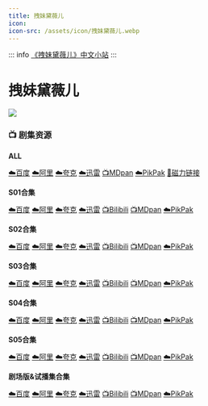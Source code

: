 ```yaml
---
title: 拽妹黛薇儿
icon:
icon-src: /assets/icon/拽妹黛薇儿.webp
---
```


::: info
[《拽妹黛薇儿》中文小站](https://catkin-clove-392.notion.site/Daria-36032df863774456bd4732dab17cb8a7)
:::

# 拽妹黛薇儿
![](/assets/image/拽妹黛薇儿.jpg)

### **📺 剧集资源**

**ALL** 

[☁️百度](https://pan.baidu.com/s/1V-ra-OrUvxOEotSnQZyENA?pwd=nncs) [☁️阿里](https://www.alipan.com/s/X9zDhCWGK9V) [☁️夸克](https://pan.quark.cn/s/91af7e884d29) [☁️迅雷](https://pan.xunlei.com/s/VNnhIkUBz5Qug3ia-FvDceDoA1?pwd=yt2v#) [📺MDpan](https://pan.mdsub.top/%E6%8B%BD%E5%A6%B9%E9%BB%9B%E8%96%87%E5%84%BF) [☁️PikPak](https://mypikpak.com/s/VNmWVFoGciWPdsGKQgqAHgVlo1) [🧲磁力链接](magnet:?xt=urn:btih:55d9e10946b7412d565a8261f378299ec5eef44a)

**S01合集**  <Badge type="warning" text="漫迪MDsub" />

[☁️百度](https://pan.baidu.com/s/1V-ra-OrUvxOEotSnQZyENA?pwd=nncs) [☁️阿里](https://www.alipan.com/s/X9zDhCWGK9V) [☁️夸克](https://pan.quark.cn/s/91af7e884d29) [☁️迅雷](https://pan.xunlei.com/s/VNnhJPG3O6DliGBEYx6S_OMLA1?pwd=q2zp#) [📺Bilibili](https://www.bilibili.com/bangumi/play/ss2953) [📺MDpan](https://pan.mdsub.top/%E6%8B%BD%E5%A6%B9%E9%BB%9B%E8%96%87%E5%84%BF) [☁️PikPak](https://mypikpak.com/s/VNmWVFoGciWPdsGKQgqAHgVlo1)

**S02合集**  <Badge type="warning" text="漫迪MDsub" />

[☁️百度](https://pan.baidu.com/s/1V-ra-OrUvxOEotSnQZyENA?pwd=nncs) [☁️阿里](https://www.alipan.com/s/X9zDhCWGK9V) [☁️夸克](https://pan.quark.cn/s/91af7e884d29) [☁️迅雷](https://pan.xunlei.com/s/VNnhJLigjSaVuEAXXnU6kj8YA1?pwd=9vxu#) [📺Bilibili](https://www.bilibili.com/bangumi/play/ss2954) [📺MDpan](https://pan.mdsub.top/%E6%8B%BD%E5%A6%B9%E9%BB%9B%E8%96%87%E5%84%BF) [☁️PikPak](https://mypikpak.com/s/VNmWVFoGciWPdsGKQgqAHgVlo1)

**S03合集**  <Badge type="warning" text="漫迪MDsub" />

[☁️百度](https://pan.baidu.com/s/1V-ra-OrUvxOEotSnQZyENA?pwd=nncs) [☁️阿里](https://www.alipan.com/s/X9zDhCWGK9V) [☁️夸克](https://pan.quark.cn/s/91af7e884d29) [☁️迅雷](https://pan.xunlei.com/s/VNnhJFc-FVhSWeLwDIXxZsQXA1?pwd=ktd7#) [📺Bilibili](https://www.bilibili.com/bangumi/play/ss2955) [📺MDpan](https://pan.mdsub.top/%E6%8B%BD%E5%A6%B9%E9%BB%9B%E8%96%87%E5%84%BF) [☁️PikPak](https://mypikpak.com/s/VNmWVFoGciWPdsGKQgqAHgVlo1)

**S04合集**  <Badge type="warning" text="漫迪MDsub" />

[☁️百度](https://pan.baidu.com/s/1V-ra-OrUvxOEotSnQZyENA?pwd=nncs) [☁️阿里](https://www.alipan.com/s/X9zDhCWGK9V) [☁️夸克](https://pan.quark.cn/s/91af7e884d29) [☁️迅雷](https://pan.xunlei.com/s/VNnhJCLYjSaVuEAXXnU6khu8A1?pwd=hsfu#) [📺Bilibili](https://www.bilibili.com/bangumi/play/ss2956) [📺MDpan](https://pan.mdsub.top/%E6%8B%BD%E5%A6%B9%E9%BB%9B%E8%96%87%E5%84%BF) [☁️PikPak](https://mypikpak.com/s/VNmWVFoGciWPdsGKQgqAHgVlo1)

**S05合集**  <Badge type="tip" text="O君译制" />

[☁️百度](https://pan.baidu.com/s/1V-ra-OrUvxOEotSnQZyENA?pwd=nncs) [☁️阿里](https://www.alipan.com/s/X9zDhCWGK9V) [☁️夸克](https://pan.quark.cn/s/91af7e884d29) [☁️迅雷](https://pan.xunlei.com/s/VNnhInyR95sz6Xth82u_EfMLA1?pwd=u9mf#) [📺Bilibili](https://www.bilibili.com/bangumi/play/ss6298) [📺MDpan](https://pan.mdsub.top/%E6%8B%BD%E5%A6%B9%E9%BB%9B%E8%96%87%E5%84%BF) [☁️PikPak](https://mypikpak.com/s/VNmWVFoGciWPdsGKQgqAHgVlo1)

**剧场版&试播集合集**  <Badge type="warning" text="漫迪MDsub" />

[☁️百度](https://pan.baidu.com/s/1V-ra-OrUvxOEotSnQZyENA?pwd=nncs) [☁️阿里](https://www.alipan.com/s/X9zDhCWGK9V) [☁️夸克](https://pan.quark.cn/s/91af7e884d29) [☁️迅雷](https://pan.xunlei.com/s/VNnhJVxSig6iwEqUa6QdhKpZA1?pwd=ki5r#) [📺Bilibili](https://www.bilibili.com/bangumi/play/ss3015) [📺MDpan](https://pan.mdsub.top/%E6%8B%BD%E5%A6%B9%E9%BB%9B%E8%96%87%E5%84%BF) [☁️PikPak](https://mypikpak.com/s/VNmWVFoGciWPdsGKQgqAHgVlo1)
